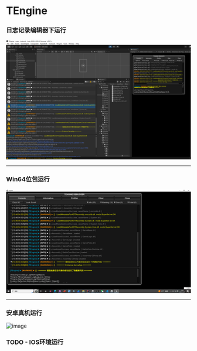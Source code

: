 # TEngine

### 日志记录编辑器下运行
![image](src/Editor-RunSuccessed.png)

---
### Win64位包运行

![image](src/Win64-RunSuccessed.png)

---
### 安卓真机运行
![image](src/Android-RunSuccessed.png)

### TODO - IOS环境运行